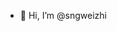 - 👋 Hi, I’m @sngweizhi


<!---
sngweizhi/sngweizhi is a ✨ special ✨ repository because its `README.md` (this file) appears on your GitHub profile.
You can click the Preview link to take a look at your changes.
--->
